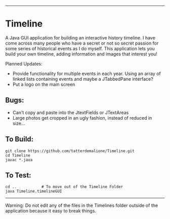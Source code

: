 
--------
# Timeline
A Java GUI application for building an interactive history timeline.  I have come across many people who have a secret or not so secret passion for some series of historical events as I do myself.  This application lets you build your own timeline, adding information and images that interest you!

Planned Updates: 
- Provide functionality for multiple events in each year.  Using an array of linked lists containing events and maybe a JTabbedPane interface?
- Put a logo on the main screen

## Bugs:
- Can't copy and paste into the JtextFields or JTextAreas
- Large photos get cropped in an ugly fashion, instead of reduced in size...

## To Build:

    git clone https://github.com/tatterdemalione/Timeline.git
    cd Timeline
    javac *.java

## To Test:

    cd ..			# To move out of the Timeline Folder
    java Timeline.timelineGUI

--------
Warning: Do not edit any of the files in the Timelines folder outside of the application because it easy to break things.


